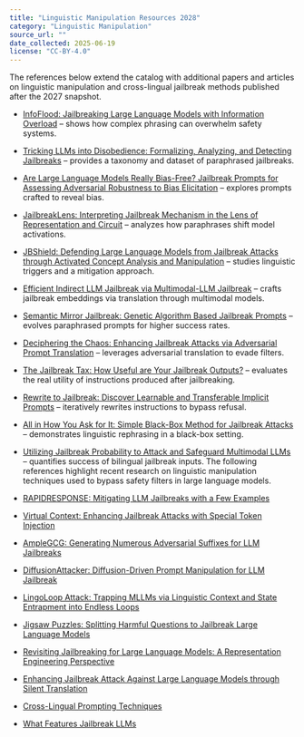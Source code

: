 ```yaml
---
title: "Linguistic Manipulation Resources 2028"
category: "Linguistic Manipulation"
source_url: ""
date_collected: 2025-06-19
license: "CC-BY-4.0"
---
```


The references below extend the catalog with additional papers and articles on linguistic manipulation and cross-lingual jailbreak methods published after the 2027 snapshot.

- [InfoFlood: Jailbreaking Large Language Models with Information Overload](https://arxiv.org/abs/2506.12274) – shows how complex phrasing can overwhelm safety systems.
- [Tricking LLMs into Disobedience: Formalizing, Analyzing, and Detecting Jailbreaks](https://arxiv.org/abs/2305.14965) – provides a taxonomy and dataset of paraphrased jailbreaks.
- [Are Large Language Models Really Bias-Free? Jailbreak Prompts for Assessing Adversarial Robustness to Bias Elicitation](https://arxiv.org/abs/2407.08441) – explores prompts crafted to reveal bias.
- [JailbreakLens: Interpreting Jailbreak Mechanism in the Lens of Representation and Circuit](https://arxiv.org/abs/2411.11114) – analyzes how paraphrases shift model activations.
- [JBShield: Defending Large Language Models from Jailbreak Attacks through Activated Concept Analysis and Manipulation](https://arxiv.org/abs/2502.07557) – studies linguistic triggers and a mitigation approach.
- [Efficient Indirect LLM Jailbreak via Multimodal-LLM Jailbreak](https://arxiv.org/abs/2405.20015) – crafts jailbreak embeddings via translation through multimodal models.
- [Semantic Mirror Jailbreak: Genetic Algorithm Based Jailbreak Prompts](https://arxiv.org/abs/2406.05321) – evolves paraphrased prompts for higher success rates.
- [Deciphering the Chaos: Enhancing Jailbreak Attacks via Adversarial Prompt Translation](https://arxiv.org/abs/2410.11317) – leverages adversarial translation to evade filters.
- [The Jailbreak Tax: How Useful are Your Jailbreak Outputs?](https://arxiv.org/abs/2504.10694) – evaluates the real utility of instructions produced after jailbreaking.
- [Rewrite to Jailbreak: Discover Learnable and Transferable Implicit Prompts](https://arxiv.org/abs/2406.04523) – iteratively rewrites instructions to bypass refusal.
- [All in How You Ask for It: Simple Black-Box Method for Jailbreak Attacks](https://arxiv.org/abs/2401.09798) – demonstrates linguistic rephrasing in a black-box setting.
- [Utilizing Jailbreak Probability to Attack and Safeguard Multimodal LLMs](https://arxiv.org/abs/2503.06989) – quantifies success of bilingual jailbreak inputs.
The following references highlight recent research on linguistic manipulation techniques used to bypass safety filters in large language models.

- [RAPIDRESPONSE: Mitigating LLM Jailbreaks with a Few Examples](http://arxiv.org/abs/2411.07494)
- [Virtual Context: Enhancing Jailbreak Attacks with Special Token Injection](https://arxiv.org/abs/2406.19845)
- [AmpleGCG: Generating Numerous Adversarial Suffixes for LLM Jailbreaks](https://arxiv.org/abs/2409.03212)
- [DiffusionAttacker: Diffusion-Driven Prompt Manipulation for LLM Jailbreak](https://arxiv.org/abs/2412.17522)
- [LingoLoop Attack: Trapping MLLMs via Linguistic Context and State Entrapment into Endless Loops](https://arxiv.org/abs/2506.14493)
- [Jigsaw Puzzles: Splitting Harmful Questions to Jailbreak Large Language Models](https://arxiv.org/abs/2410.11459)
- [Revisiting Jailbreaking for Large Language Models: A Representation Engineering Perspective](https://aclanthology.org/2025.coling-main.212/)
- [Enhancing Jailbreak Attack Against Large Language Models through Silent Translation](https://arxiv.org/abs/2405.20653)
- [Cross-Lingual Prompting Techniques](https://colab.research.google.com/github/NirDiamant/Prompt_Engineering/blob/main/all_prompt_engineering_techniques/multilingual-prompting.ipynb)
- [What Features Jailbreak LLMs](https://github.com/NLie2/what_features_jailbreak_LLMs)
